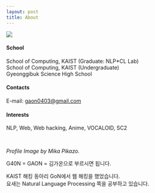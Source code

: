```yaml
---
layout: post
title: About
---
```


<img class="profile-image" src="/images/about_me.jpg">

#### School

School of Computing, KAIST (Graduate: NLP\*CL Lab)  
School of Computing, KAIST (Undergraduate)  
Gyeonggibuk Science High School

#### Contacts

E-mail: <a href="mailto:gaon0403@gmail.com">gaon0403@gmail.com</a>

#### Interests

NLP, Web, Web hacking, Anime, VOCALOID, SC2

<br clear="left">

<i>Profile Image by Mika Pikazo.</i>

G40N = GAON = 김가온으로 부르시면 됩니다.

KAIST 해킹 동아리 GoN에서 웹 해킹을 했었습니다.  
요새는 Natural Language Processing 쪽을 공부하고 있습니다.
